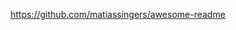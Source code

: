 https://github.com/matiassingers/awesome-readme
<!--stackedit_data:
eyJoaXN0b3J5IjpbLTExMjYyMjUyOTNdfQ==
-->